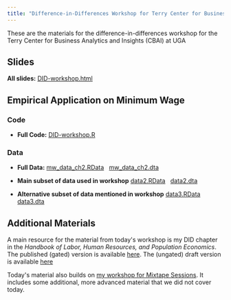 ```yaml
---
title: "Difference-in-Differences Workshop for Terry Center for Business Analytics and Insights"
---
```


These are the materials for the difference-in-differences workshop for the Terry Center for Business Analytics and Insights (CBAI) at UGA

## Slides

**All slides:** [DID-workshop.html](DID-workshop.html)

## Empirical Application on Minimum Wage

### Code

* **Full Code:** [DID-workshop.R](DID-workshop.R)

### Data

* **Full Data:** [mw_data_ch2.RData](mw_data_ch2.RData) &nbsp; [mw_data_ch2.dta](mw_data_ch2.dta)

* **Main subset of data used in workshop** [data2.RData](data2.RData) &nbsp; [data2.dta](data2.dta)

* **Alternative subset of data mentioned in workshop** [data3.RData](data3.RData) &nbsp; [data3.dta](data3.dta)

## Additional Materials

A main resource for the material from today's workshop is my DID chapter in the *Handbook of Labor, Human Resources, and Population Economics*.  The published (gated) version is available [here](https://link.springer.com/referenceworkentry/10.1007/978-3-319-57365-6_352-1).   The (ungated) draft version is available [here](https://bcallaway11.github.io/files/Callaway-Chapter-2022/main.pdf)

Today's material also builds on [my workshop for Mixtape Sessions](https://github.com/Mixtape-Sessions/Frontiers-in-DID).  It includes some additional, more advanced material that we did not cover today.
